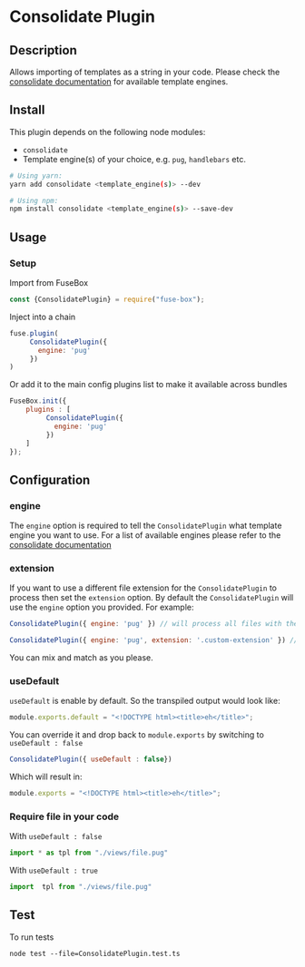 # Consolidate Plugin

## Description
Allows importing of templates as a string in your code. Please check the [consolidate documentation](https://github.com/tj/consolidate.js) for available template engines.

## Install
This plugin depends on the following node modules:

- `consolidate`
- Template engine(s) of your choice, e.g. `pug`, `handlebars` etc.

```bash
# Using yarn:
yarn add consolidate <template_engine(s)> --dev

# Using npm:
npm install consolidate <template_engine(s)> --save-dev
```

## Usage
### Setup
Import from FuseBox

```js
const {ConsolidatePlugin} = require("fuse-box");
```

Inject into a chain

```js
fuse.plugin(
     ConsolidatePlugin({
       engine: 'pug'
     })
)
```

Or add it to the main config plugins list to make it available across bundles

```js
FuseBox.init({
    plugins : [
         ConsolidatePlugin({
           engine: 'pug'
         })
    ]
});
```

## Configuration
### engine
The `engine` option is required to tell the `ConsolidatePlugin` what template engine you want to use. For a list of available engines please refer to the [consolidate documentation](https://github.com/tj/consolidate.js)

### extension
If you want to use a different file extension for the `ConsolidatePlugin` to process then set the `extension` option. By default the `ConsolidatePlugin` will use the `engine` option you provided. For example:

```js
ConsolidatePlugin({ engine: 'pug' }) // will process all files with the extension `.pug` using the `pug` template engine
```

```js
ConsolidatePlugin({ engine: 'pug', extension: '.custom-extension' }) // will process all files with the extension `.custom-extension` using the `pug` template engine
```

You can mix and match as you please.

### useDefault
`useDefault` is enable by default. So the transpiled output would look like:

```js
module.exports.default = "<!DOCTYPE html><title>eh</title>";
```

You can override it and drop back to `module.exports` by switching to `useDefault : false`

```js
ConsolidatePlugin({ useDefault : false})
```

Which will result in:

```js
module.exports = "<!DOCTYPE html><title>eh</title>";
```

### Require file in your code
With `useDefault : false`

```js
import * as tpl from "./views/file.pug"
```

With `useDefault : true`

```js
import  tpl from "./views/file.pug"
```

## Test
To run tests
```
node test --file=ConsolidatePlugin.test.ts
```
